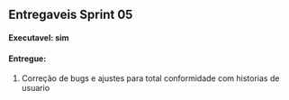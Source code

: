 ## Entregaveis Sprint 05

#### Executavel: sim

#### Entregue:

1. Correção de bugs e ajustes para total conformidade com historias de usuario
